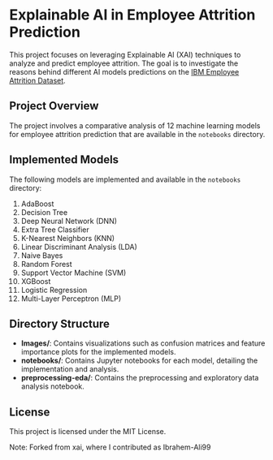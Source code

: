 # Explainable AI in Employee Attrition Prediction

This project focuses on leveraging Explainable AI (XAI) techniques to analyze and predict employee attrition. The goal is to investigate the reasons behind different AI models predictions on the [IBM Employee Attrition Dataset](https://www.kaggle.com/datasets/pavansubhasht/ibm-hr-analytics-attrition-dataset).


## Project Overview

The project involves a comparative analysis of 12 machine learning models for employee attrition prediction that are available in the `notebooks` directory.


## Implemented Models

The following models are implemented and available in the `notebooks` directory:

1. AdaBoost
2. Decision Tree
3. Deep Neural Network (DNN)
4. Extra Tree Classifier
5. K-Nearest Neighbors (KNN)
6. Linear Discriminant Analysis (LDA)
7. Naive Bayes
8. Random Forest
9. Support Vector Machine (SVM)
10. XGBoost
11. Logistic Regression
12. Multi-Layer Perceptron (MLP)


## Directory Structure

- **Images/**: Contains visualizations such as confusion matrices and feature importance plots for the implemented models.
- **notebooks/**: Contains Jupyter notebooks for each model, detailing the implementation and analysis.
- **preprocessing-eda/**: Contains the preprocessing and exploratory data analysis notebook.


## License

This project is licensed under the MIT License.

Note: Forked from xai, where I contributed as Ibrahem-Ali99
